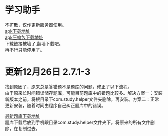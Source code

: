 # 学习助手
不扩散，仅作更新服务器使用。<br>
<a href="https://raw.githubusercontent.com/studyhelperhelper/studyhelper/master/studyhelper.apk">apk下载地址</a><br/>
<a href="https://raw.githubusercontent.com/studyhelperhelper/studyhelper/master/studyhelper.rar">apk压缩包下载地址</a><br/>
下载链接被墙了,翻墙下载吧。<br>
再不行只能停用了。<br>
# 更新12月26日 2.7.1-3
找到原因了，原来总是答错题不是题库的问题，修正了以下流程。<br>
由于原来长时间错误储存题库，可能目前题库中的错题比较多。解决方案一：安装新版本之前，将根目录下com.study.helper文件夹删除，再安装。方案二：正常更新安装，随着时间由程序自己纠正题库中的错误。<br>

<a href="https://raw.githubusercontent.com/studyhelperhelper/studyhelper/master/tiku.db">最新题库下载地址</a><br/>
题库下载后放到手机跟目录com.study.helper文件夹下。将原来的所有文件删除，在复制过去。
